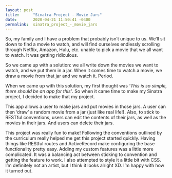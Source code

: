```yaml
---
layout: post
title:      "Sinatra Project - Movie Jars"
date:       2020-04-21 11:50:41 -0400
permalink:  sinatra_project_-_movie_jars
---
```



So, my family and I have a problem that probably isn’t unique to us. We’ll sit down to find a movie to watch, and will find ourselves endlessly scrolling through Netflix, Amazon, Hulu, etc. unable to pick a movie that we all want to watch.
It was getting ridiculous.

So we came up with a solution: we all write down the movies we want to watch, and we put them in a jar. When it comes time to watch a movie, we draw a movie from that jar and we watch it. Period.

When we came up with this solution, my first thought was *‘This is so simple, there should be an app for this’*. So when it came time to make my Sinatra project, I decided to make that my project.

This app allows a user to make jars and put movies in those jars. A user can then ‘draw’ a random movie from a jar (just like real life!). Also, to stick to RESTful conventions, users can edit the contents of their jars, as well as the movies in their jars. And users can delete their jars.

This project was really fun to make! Following the conventions outlined by the curriculum really helped me get this project started quickly. Having things like REStful routes and ActiveRecord make configuring the base functionality pretty easy. Adding my custom features was a little more complicated. It was a balancing act between sticking to convention and getting the feature to work. I also attempted to style it a little bit with CSS. I’m definitely not an artist, but I think it looks alright XD. I’m happy with how it turned out.

